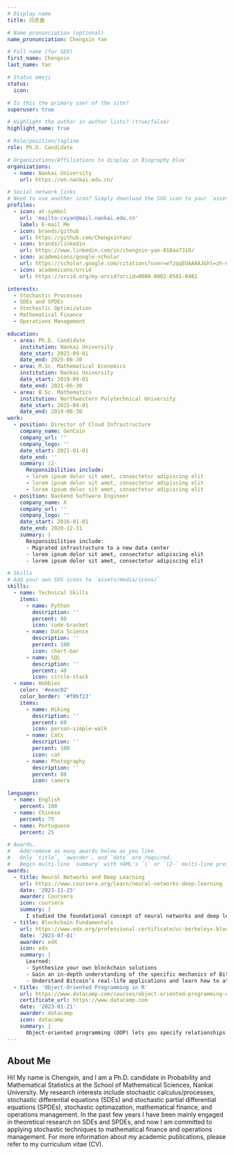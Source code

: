 ```yaml
---
# Display name
title: 闫丞鑫

# Name pronunciation (optional)
name_pronunciation: Chengxin Yan

# Full name (for SEO)
first_name: Chengxin
last_name: Yan

# Status emoji
status:
  icon: 

# Is this the primary user of the site?
superuser: true

# Highlight the author in author lists? (true/false)
highlight_name: true

# Role/position/tagline
role: Ph.D. Candidate

# Organizations/Affiliations to display in Biography blox
organizations:
  - name: Nankai University
    url: https://en.nankai.edu.cn/

# Social network links
# Need to use another icon? Simply download the SVG icon to your `assets/media/icons/` folder.
profiles:
  - icon: at-symbol
    url: 'mailto:cxyan@mail.nankai.edu.cn'
    label: E-mail Me
  - icon: brands/github
    url: https://github.com/ChengxinYan/
  - icon: brands/linkedin
    url: https://www.linkedin.com/in/chengxin-yan-018aa7310/
  - icon: academicons/google-scholar
    url: https://scholar.google.com/citations?user=eTzqqEUAAAAJ&hl=zh-CN
  - icon: academicons/orcid
    url: https://orcid.org/my-orcid?orcid=0000-0002-0501-0481

interests:
  - Stochastic Processes
  - SDEs and SPDEs
  - Stochastic Optimization
  - Mathematical Finance
  - Operations Management

education:
  - area: Ph.D. Candidate 
    institution: Nankai University
    date_start: 2021-09-01
    date_end: 2025-06-30     
  - area: M.Sc. Mathematical Economics
    institution: Nankai University
    date_start: 2019-09-01
    date_end: 2021-06-30
  - area: B.Sc. Mathematics
    institution: Northwestern Polytechnical University
    date_start: 2015-09-01
    date_end: 2019-06-30
work:
  - position: Director of Cloud Infrastructure
    company_name: GenCoin
    company_url: ''
    company_logo: ''
    date_start: 2021-01-01
    date_end: ''
    summary: |2-
      Responsibilities include:
      - lorem ipsum dolor sit amet, consectetur adipiscing elit
      - lorem ipsum dolor sit amet, consectetur adipiscing elit
      - lorem ipsum dolor sit amet, consectetur adipiscing elit
  - position: Backend Software Engineer
    company_name: X
    company_url: ''
    company_logo: ''
    date_start: 2016-01-01
    date_end: 2020-12-31
    summary: |
      Responsibilities include:
      - Migrated infrastructure to a new data center
      - lorem ipsum dolor sit amet, consectetur adipiscing elit
      - lorem ipsum dolor sit amet, consectetur adipiscing elit

# Skills
# Add your own SVG icons to `assets/media/icons/`
skills:
  - name: Technical Skills
    items:
      - name: Python
        description: ''
        percent: 80
        icon: code-bracket
      - name: Data Science
        description: ''
        percent: 100
        icon: chart-bar
      - name: SQL
        description: ''
        percent: 40
        icon: circle-stack
  - name: Hobbies
    color: '#eeac02'
    color_border: '#f0bf23'
    items:
      - name: Hiking
        description: ''
        percent: 60
        icon: person-simple-walk
      - name: Cats
        description: ''
        percent: 100
        icon: cat
      - name: Photography
        description: ''
        percent: 80
        icon: camera

languages:
  - name: English
    percent: 100
  - name: Chinese
    percent: 75
  - name: Portuguese
    percent: 25

# Awards.
#   Add/remove as many awards below as you like.
#   Only `title`, `awarder`, and `date` are required.
#   Begin multi-line `summary` with YAML's `|` or `|2-` multi-line prefix and indent 2 spaces below.
awards:
  - title: Neural Networks and Deep Learning
    url: https://www.coursera.org/learn/neural-networks-deep-learning
    date: '2023-11-25'
    awarder: Coursera
    icon: coursera
    summary: |
      I studied the foundational concept of neural networks and deep learning. By the end, I was familiar with the significant technological trends driving the rise of deep learning; build, train, and apply fully connected deep neural networks; implement efficient (vectorized) neural networks; identify key parameters in a neural network’s architecture; and apply deep learning to your own applications.
  - title: Blockchain Fundamentals
    url: https://www.edx.org/professional-certificate/uc-berkeleyx-blockchain-fundamentals
    date: '2023-07-01'
    awarder: edX
    icon: edx
    summary: |
      Learned:
      - Synthesize your own blockchain solutions
      - Gain an in-depth understanding of the specific mechanics of Bitcoin
      - Understand Bitcoin’s real-life applications and learn how to attack and destroy Bitcoin, Ethereum, smart contracts and Dapps, and alternatives to Bitcoin’s Proof-of-Work consensus algorithm
  - title: 'Object-Oriented Programming in R'
    url: https://www.datacamp.com/courses/object-oriented-programming-with-s3-and-r6-in-r
    certificate_url: https://www.datacamp.com
    date: '2023-01-21'
    awarder: datacamp
    icon: datacamp
    summary: |
      Object-oriented programming (OOP) lets you specify relationships between functions and the objects that they can act on, helping you manage complexity in your code. This is an intermediate level course, providing an introduction to OOP, using the S3 and R6 systems. S3 is a great day-to-day R programming tool that simplifies some of the functions that you write. R6 is especially useful for industry-specific analyses, working with web APIs, and building GUIs.
---
```


## About Me

Hi! My name is Chengxin, and I am a Ph.D. candidate in Probability and Mathematical Statistics at the School of Mathematical Sciences, Nankai University. My research interests include stochastic calculus/processes, stochastic differential equations (SDEs) and stochastic partial differential equations (SPDEs), stochastic optimazation, mathematical finance, and operations management. 
In the past few years I have been mainly engaged in theoretical research on SDEs and SPDEs, and now I am committed to applying stochastic techniques to mathematical finance and operations management.
For more information about my academic publications, please refer to my curriculum vitae (CV).
